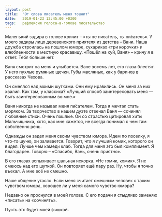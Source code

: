 ```yaml
---
layout: post
title:  "От слова писатель меня тошнит"
date:   2019-01-23 12:45:00 +0300
tags:   рефлексия голоса-в-голове писательство
---
```


Маленький задира в голове кричит – «ты не писа́тель, ты пи́сатель». У моего задиры лицо деревенского приятеля из детства – Вани. Наша дружба строилась на пошлом юморе, сухариках «три корочки» и влюбленности в местную красавицу. «Пошёл на хуй, Ваня» – кричу я в ответ. Тебя больше нет. 

<!--excerpt-->

Ваня смотрит на меня и улыбается. Ване восемь лет, его глаза блестят. У него пухлые румяные щечки. Губы масляные, как у баринов в рассказах Чехова. 

Он смеялся над моими шутками. Они ему нравились. Он меня за них хвалил. Как там, у классика? «Лучший способ заинтересовать меня — быть заинтересованным во мне.» 

Ваня никогда не называл меня пи́сателем. Тогда я мечтал стать моряком. За творчество в нашем дуэте отвечал Ваня — сочинял любовные стихи. Очень пошлые. Он со страстью цитировал хиты Мальчишника, хотя, как мне кажется, не всегда понимал о чем там собственно речь. 

Однажды он задел меня своим чувством юмора. Идем по поселку, я что-то шучю, он заливается. Говорит, что я лучший комик, которого он видел. Лучше чем камеди клаб. Тогда для меня это был комплимент. Я благодарен. Говорю – «Спасибо, Вань, очень приятно». 

В его глазах вспыхивает шальная искорка. «Не гомик, комик». Я не смеюсь над его шуткой. Он повторяет ещё пару раз. Ну, чтобы я точно въехал. А мне всё не смешно. 

Наше общение угасло. Если меня считает смешным человек с таким чувством юмора, хорошее ли у меня самого чувство юмора? 

Недавно он проснулся в моей голове. С его подачи я стыдливо заменяю «писать» на «сочинять». 

Пусть это будет моей фишкой.
